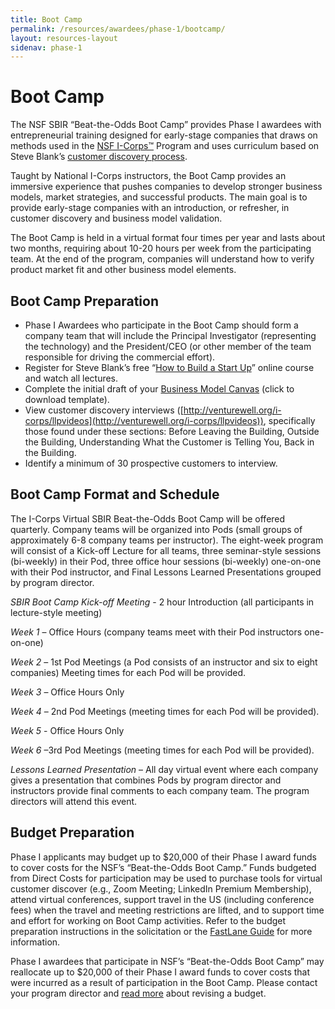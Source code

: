 ```yaml
---
title: Boot Camp
permalink: /resources/awardees/phase-1/bootcamp/
layout: resources-layout
sidenav: phase-1
---
```


# Boot Camp

The NSF SBIR “Beat-the-Odds Boot Camp” provides Phase I awardees with entrepreneurial training designed for early-stage companies that draws on methods used in the [NSF I-Corps™](https://www.nsf.gov/news/special_reports/i-corps/) Program and uses curriculum based on Steve Blank’s [customer discovery process](https://steveblank.com/2014/06/28/customer-discovery-the-search-for-productmarket-fit-2-minutes-to-see-why/).

Taught by National I-Corps instructors, the Boot Camp provides an immersive experience that pushes companies to develop stronger business models, market strategies, and successful products. The main goal is to provide early-stage companies with an introduction, or refresher, in customer discovery and business model validation. 

The Boot Camp is held in a virtual format four times per year and lasts about two months, requiring about 10-20 hours per week from the participating team. At the end of the program, companies will understand how to verify product market fit and other business model elements.

## Boot Camp Preparation

- Phase I Awardees who participate in the Boot Camp should form a company team that will include the Principal Investigator (representing the technology) and the President/CEO (or other member of the team responsible for driving the commercial effort). 
- Register for Steve Blank’s free “[How to Build a Start Up](https://www.udacity.com/course/how-to-build-a-startup--ep245)” online course and watch all lectures. 
- Complete the initial draft of your [Business Model Canvas](https://federalist-proxy.app.cloud.gov/preview/18f/nsf-sbir/BootCamp/assets/files/awardees/the-business-model-canvas.pdf) (click to download template).  
- View customer discovery interviews ([http://venturewell.org/i-corps/llpvideos](http://venturewell.org/i-corps/llpvideos)), specifically those found under these sections: Before Leaving the Building, Outside the Building, Understanding What the Customer is Telling You, Back in the Building.
- Identify a minimum of 30 prospective customers to interview.

## Boot Camp Format and Schedule

The I-Corps Virtual SBIR Beat-the-Odds Boot Camp will be offered quarterly.  Company teams will be organized into Pods (small groups of approximately 6-8 company teams per instructor). The eight-week program will consist of a Kick-off Lecture for all teams, three seminar-style sessions (bi-weekly) in their Pod, three office hour sessions (bi-weekly) one-on-one with their Pod instructor, and Final Lessons Learned Presentations grouped by program director.

*SBIR Boot Camp Kick-off Meeting* - 2 hour Introduction (all participants in lecture-style meeting)

*Week 1* –  Office Hours (company teams meet with their Pod instructors one-on-one)

*Week 2* –  1st Pod Meetings (a Pod consists of an instructor and six to eight companies) Meeting times for each Pod will be provided.

*Week 3* –  Office Hours Only

*Week 4*  –  2nd Pod Meetings (meeting times for each Pod will be provided).

*Week 5* - Office Hours Only

*Week 6* –3rd Pod Meetings (meeting times for each Pod will be provided).

*Lessons Learned Presentation* – All day virtual event where each company gives a presentation that combines Pods by program director and instructors provide final comments to each company team. The program directors will attend this event.

## Budget Preparation

Phase I applicants may budget up to $20,000 of their Phase I award funds to cover costs for the NSF’s “Beat-the-Odds Boot Camp.” Funds budgeted from Direct Costs for participation may be used to purchase tools for virtual customer discover (e.g., Zoom Meeting; LinkedIn Premium Membership), attend virtual conferences, support travel in the US (including conference fees) when the travel and meeting restrictions are lifted, and to support time and effort for working on Boot Camp activities.  Refer to the budget preparation instructions in the solicitation or the [FastLane Guide](https://federalist-proxy.app.cloud.gov/preview/18f/nsf-sbir/BootCamp/fastlane/form-prep-2/) for more information.

Phase I awardees that participate in NSF’s “Beat-the-Odds Boot Camp” may reallocate up to $20,000 of their Phase I award funds to cover costs that were incurred as a result of participation in the Boot Camp. Please contact your program director and [read more](https://federalist-proxy.app.cloud.gov/preview/18f/nsf-sbir/BootCamp/resources/awardees/phase-1/revised-budget/) about revising a budget. 
